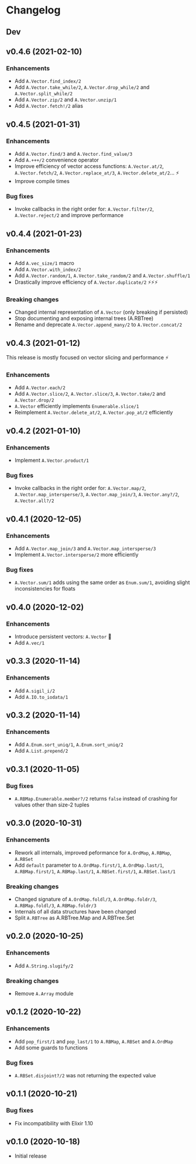 # Changelog

## Dev

## v0.4.6 (2021-02-10)

### Enhancements

* Add `A.Vector.find_index/2`
* Add `A.Vector.take_while/2`, `A.Vector.drop_while/2` and `A.Vector.split_while/2`
* Add `A.Vector.zip/2` and `A.Vector.unzip/1`
* Add `A.Vector.fetch!/2` alias

## v0.4.5 (2021-01-31)

### Enhancements

* Add `A.Vector.find/3` and `A.Vector.find_value/3`
* Add `A.+++/2` convenience operator
* Improve efficiency of vector access functions: `A.Vector.at/2`,
  `A.Vector.fetch/2`, `A.Vector.replace_at/3`,  `A.Vector.delete_at/2`...  ⚡️
* Improve compile times

### Bug fixes

* Invoke callbacks in the right order for: `A.Vector.filter/2`,
  `A.Vector.reject/2` and improve performance

## v0.4.4 (2021-01-23)

### Enhancements

* Add `A.vec_size/1` macro
* Add `A.Vector.with_index/2`
* Add `A.Vector.random/1`, `A.Vector.take_random/2` and `A.Vector.shuffle/1`
* Drastically improve efficiency of `A.Vector.duplicate/2` ⚡️⚡️⚡️

### Breaking changes

  * Changed internal representation of `A.Vector` (only breaking if persisted)
  * Stop documenting and exposing internal trees (A.RBTree)
  * Rename and deprecate `A.Vector.append_many/2` to `A.Vector.concat/2`

## v0.4.3 (2021-01-12)

This release is mostly focused on vector slicing and performance ⚡️

### Enhancements

* Add `A.Vector.each/2`
* Add `A.Vector.slice/2`, `A.Vector.slice/3`, `A.Vector.take/2` and `A.Vector.drop/2`
* `A.Vector` efficiently implements `Enumerable.slice/1`
* Reimplement `A.Vector.delete_at/2`, `A.Vector.pop_at/2` efficiently

## v0.4.2 (2021-01-10)

### Enhancements

* Implement `A.Vector.product/1`

### Bug fixes

* Invoke callbacks in the right order for: `A.Vector.map/2`,
  `A.Vector.map_intersperse/3`, `A.Vector.map_join/3`,
  `A.Vector.any?/2`, `A.Vector.all?/2`

## v0.4.1 (2020-12-05)

### Enhancements

* Add `A.Vector.map_join/3` and `A.Vector.map_intersperse/3`
* Implement `A.Vector.intersperse/2` more efficiently

### Bug fixes

* `A.Vector.sum/1` adds using the same order as `Enum.sum/1`,
  avoiding slight inconsistencies for floats

## v0.4.0 (2020-12-02)

### Enhancements

* Introduce persistent vectors: `A.Vector` 🚀️
* Add `A.vec/1`

## v0.3.3 (2020-11-14)

### Enhancements

* Add `A.sigil_i/2`
* Add `A.IO.to_iodata/1`

## v0.3.2 (2020-11-14)

### Enhancements

* Add `A.Enum.sort_uniq/1`, `A.Enum.sort_uniq/2`
* Add `A.List.prepend/2`

## v0.3.1 (2020-11-05)

### Bug fixes

  * `A.RBMap.Enumerable.member?/2` returns `false` instead of crashing for values
    other than size-2 tuples

## v0.3.0 (2020-10-31)

### Enhancements

  * Rework all internals, improved peformance for `A.OrdMap`, `A.RBMap`, `A.RBSet`
  * Add `default` parameter to `A.OrdMap.first/1`, `A.OrdMap.last/1`,
   `A.RBMap.first/1`, `A.RBMap.last/1`, `A.RBSet.first/1`, `A.RBSet.last/1`

### Breaking changes

  * Changed signature of `A.OrdMap.foldl/3`, `A.OrdMap.foldr/3`,
    `A.RBMap.foldl/3`, `A.RBMap.foldr/3`
  * Internals of all data structures have been changed
  * Split `A.RBTree` as A.RBTree.Map and A.RBTree.Set

## v0.2.0 (2020-10-25)

### Enhancements

  * Add `A.String.slugify/2`

### Breaking changes

  * Remove `A.Array` module

## v0.1.2 (2020-10-22)

### Enhancements

  * Add `pop_first/1` and `pop_last/1` to `A.RBMap`, `A.RBSet` and `A.OrdMap`
  * Add some guards to functions

### Bug fixes

  * `A.RBSet.disjoint?/2` was not returning the expected value

## v0.1.1 (2020-10-21)

### Bug fixes

  * Fix incompatibility with Elixir 1.10

## v0.1.0 (2020-10-18)

  * Initial release
